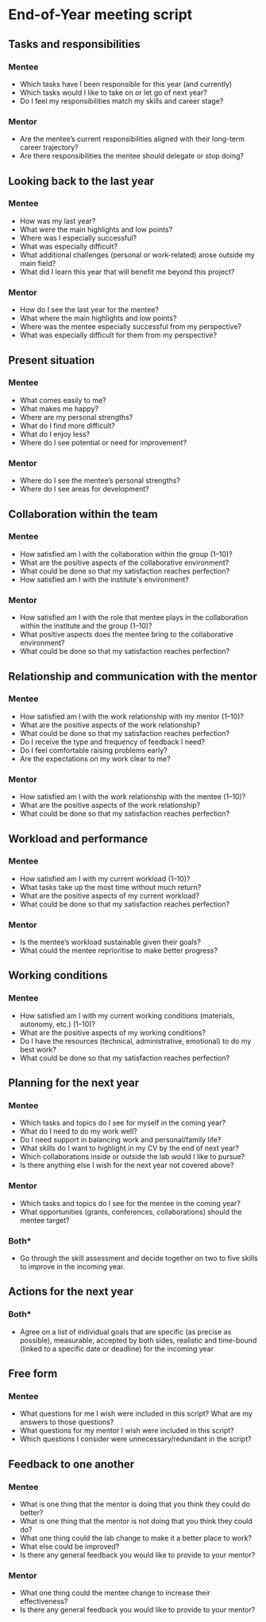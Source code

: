 # End-of-Year meeting script

## Tasks and responsibilities

### Mentee
- Which tasks have I been responsible for this year (and currently)
- Which tasks would I like to take on or let go of next year?
- Do I feel my responsibilities match my skills and career stage?

### Mentor
- Are the mentee’s current responsibilities aligned with their long-term career trajectory?
- Are there responsibilities the mentee should delegate or stop doing?


## Looking back to the last year

### Mentee
- How was my last year?
- What were the main highlights and low points?
- Where was I especially successful?
- What was especially difficult?
- What additional challenges (personal or work-related) arose outside my main field?
- What did I learn this year that will benefit me beyond this project?

### Mentor
- How do I see the last year for the mentee?
- What where the main highlights and low points?
- Where was the mentee especially successful from my perspective?
- What was especially difficult for them from my perspective?


## Present situation

### Mentee
- What comes easily to me?
- What makes me happy?
- Where are my personal strengths?
- What do I find more difficult?
- What do I enjoy less?
- Where do I see potential or need for improvement?

### Mentor
- Where do I see the mentee’s personal strengths?
- Where do I see areas for development?


## Collaboration within the team

### Mentee
- How satisfied am I with the collaboration within the group (1–10)?
- What are the positive aspects of the collaborative environment?
- What could be done so that my satisfaction reaches perfection?
- How satisfied am I with the institute's environment?

### Mentor
- How satisfied am I with the role that mentee plays in the collaboration within the institute and the group (1–10)?
- What positive aspects does the mentee bring to the collaborative environment?
- What could be done so that my satisfaction reaches perfection?


## Relationship and communication with the mentor

### Mentee
- How satisfied am I with the work relationship with my mentor (1–10)?
- What are the positive aspects of the work relationship?
- What could be done so that my satisfaction reaches perfection?
- Do I receive the type and frequency of feedback I need?
- Do I feel comfortable raising problems early?
- Are the expectations on my work clear to me?

### Mentor
- How satisfied am I with the work relationship with the mentee (1–10)?
- What are the positive aspects of the work relationship?
- What could be done so that my satisfaction reaches perfection?


## Workload and performance

### Mentee
- How satisfied am I with my current workload (1–10)?
- What tasks take up the most time without much return?
- What are the positive aspects of my current workload?
- What could be done so that my satisfaction reaches perfection?

### Mentor
- Is the mentee’s workload sustainable given their goals?
- What could the mentee reprioritise to make better progress?

## Working conditions

### Mentee
- How satisfied am I with my current working conditions (materials, autonomy, etc.) (1–10)?
- What are the positive aspects of my working conditions?
- Do I have the resources (technical, administrative, emotional) to do my best work?
- What could be done so that my satisfaction reaches perfection?


## Planning for the next year

### Mentee
- Which tasks and topics do I see for myself in the coming year?
- What do I need to do my work well?
- Do I need support in balancing work and personal/family life?
- What skills do I want to highlight in my CV by the end of next year?
- Which collaborations inside or outside the lab would I like to pursue?
- Is there anything else I wish for the next year not covered above?


### Mentor
- Which tasks and topics do I see for the mentee in the coming year?
- What opportunities (grants, conferences, collaborations) should the mentee target?

### Both*
- Go through the skill assessment and decide together on two to five skills to improve in the incoming year.


## Actions for the next year

### Both*
- Agree on a list of individual goals that are specific (as precise as possible), measurable, accepted by both sides, realistic and time-bound (linked to a specific date or deadline) for the incoming year


## Free form

### Mentee
- What questions for me I wish were included in this script? What are my answers to those questions?
- What questions for my mentor I wish were included in this script?
- Which questions I consider were unnecessary/redundant in the script?


## Feedback to one another

### Mentee
- What is one thing that the mentor is doing that you think they could do better?
- What is one thing that the mentor is not doing that you think they could do?
- What one thing could the lab change to make it a better place to work?
- What else could be improved?
- Is there any general feedback you would like to provide to your mentor?

### Mentor
- What one thing could the mentee change to increase their effectiveness?
- Is there any general feedback you would like to provide to your mentor?




